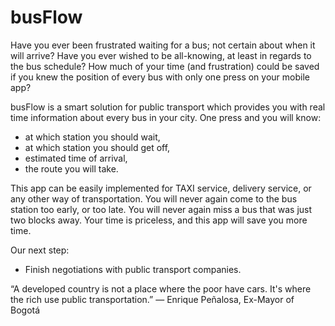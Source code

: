 # busFlow
Have you ever been frustrated waiting for a bus; not certain about when it will arrive? Have you ever wished to be all-knowing, at least in regards to the bus schedule? How much of your time (and frustration) could be saved if you knew the position of every bus  with only one press on your mobile app? 

busFlow is a smart solution for public transport which provides you with real time information about every bus in your city. 
One press and you will know: 
- at which station you should wait,
- at which station you should get off, 
- estimated time of arrival,
- the route you will take.

This app can be easily implemented for TAXI service, delivery service, or any other way of transportation. You will never again come to the bus station too early, or too late. You will never again miss a bus  that was just two blocks away. Your time is priceless, and this app will save you more time. 

Our next step:
- Finish negotiations with public transport companies. 

“A developed country is not a place where the poor have cars. It's where the rich use public transportation.” — Enrique Peñalosa, Ex-Mayor of Bogotá
